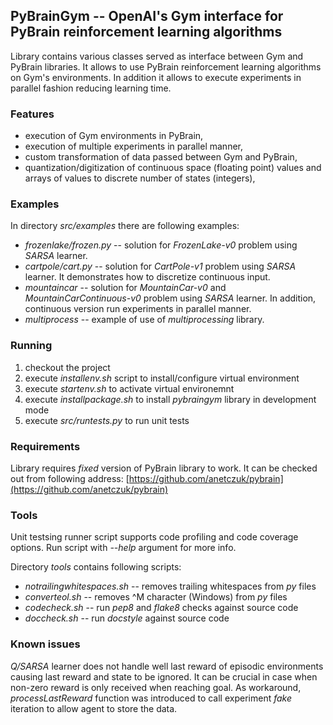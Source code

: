 ## PyBrainGym -- OpenAI's Gym interface for PyBrain reinforcement learning algorithms

Library contains various classes served as interface between Gym and PyBrain libraries. 
It allows to use PyBrain reinforcement learning algorithms on Gym's environments. In 
addition it allows to execute experiments in parallel fashion reducing learning time.


### Features

* execution of Gym environments in PyBrain,
* execution of multiple experiments in parallel manner,
* custom transformation of data passed between Gym and PyBrain,
* quantization/digitization of continuous space (floating point) values and arrays of 
values to discrete number of states (integers),


### Examples

In directory *src/examples* there are following examples:
* *frozenlake/frozen.py* -- solution for *FrozenLake-v0* problem using *SARSA* learner.
* *cartpole/cart.py* -- solution for *CartPole-v1* problem using *SARSA* learner. It 
demonstrates how to discretize continuous input.
* *mountaincar* -- solution for *MountainCar-v0* and *MountainCarContinuous-v0* problem 
using *SARSA* learner. In addition, continuous version run experiments in parallel manner. 
* *multiprocess* -- example of use of *multiprocessing* library.


### Running

1. checkout the project
2. execute *installenv.sh* script to install/configure virtual environment
3. execute *startenv.sh* to activate virtual environemnt 
4. execute *installpackage.sh* to install *pybraingym* library in development mode
5. execute *src/runtests.py* to run unit tests


### Requirements

Library requires *fixed* version of PyBrain library to work. It can be checked out from 
following address: [https://github.com/anetczuk/pybrain](https://github.com/anetczuk/pybrain)


### Tools

Unit testsing runner script supports code profiling and code coverage options. Run script 
with *--help* argument for more info.


Directory *tools* contains following scripts:
* *notrailingwhitespaces.sh* -- removes trailing whitespaces from *py* files
* *converteol.sh* -- removes ^M character (Windows) from *py* files
* *codecheck.sh* -- run *pep8* and *flake8* checks against source code
* *doccheck.sh* -- run *docstyle* against source code


### Known issues

*Q/SARSA* learner does not handle well last reward of episodic environments causing last 
reward and state to be ignored. It can be crucial in case when non-zero reward 
is only received when reaching goal.
As workaround, *processLastReward* function was introduced to call experiment *fake* 
iteration to allow agent to store the data.
